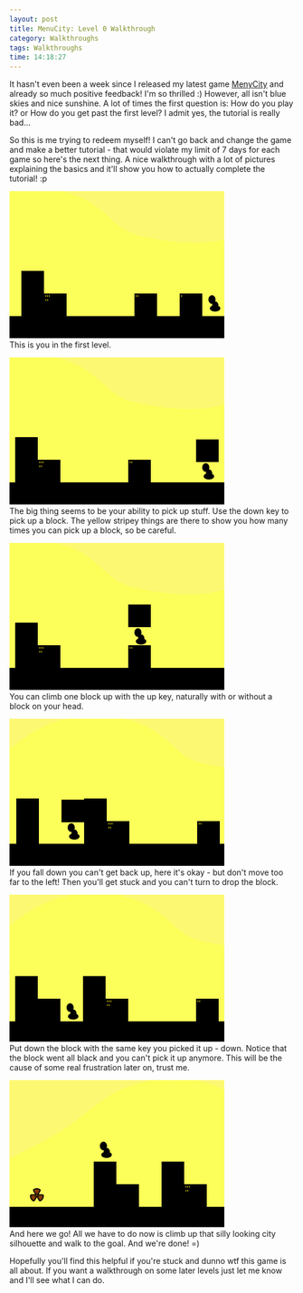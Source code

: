 ```yaml
---
layout: post
title: MenuCity: Level 0 Walkthrough
category: Walkthroughs
tags: Walkthroughs
time: 14:18:27
---
```

It hasn't even been a week since I released my latest game [MenyCity](/games/menucity/) and already so much positive feedback! I'm so thrilled :) However, all isn't blue skies and nice sunshine. A lot of times the first question is: How do you play it? or How do you get past the first level? I admit yes, the tutorial is really bad...

So this is me trying to redeem myself! I can't go back and change the game and make a better tutorial - that would violate my limit of 7 days for each game so here's the next thing. A nice walkthrough with a lot of pictures explaining the basics and it'll show you how to actually complete the tutorial! :p

![](/images/games/walkthrough/menucity_lvl0/1.png)   
This is you in the first level.

![](/images/games/walkthrough/menucity_lvl0/2.png)   
The big thing seems to be your ability to pick up stuff. Use the down key to pick up a block. The yellow stripey things are there to show you how many times you can pick up a block, so be careful.

![](/images/games/walkthrough/menucity_lvl0/3.png)   
You can climb one block up with the up key, naturally with or without a block on your head.

![](/images/games/walkthrough/menucity_lvl0/4.png)   
If you fall down you can't get back up, here it's okay - but don't move too far to the left! Then you'll get stuck and you can't turn to drop the block.

![](/images/games/walkthrough/menucity_lvl0/5.png)   
Put down the block with the same key you picked it up - down. Notice that the block went all black and you can't pick it up anymore. This will be the cause of some real frustration later on, trust me.

![](/images/games/walkthrough/menucity_lvl0/6.png)   
And here we go! All we have to do now is climb up that silly looking city silhouette and walk to the goal. And we're done! =)

Hopefully you'll find this helpful if you're stuck and dunno wtf this game is all about. If you want a walkthrough on some later levels just let me know and I'll see what I can do.

